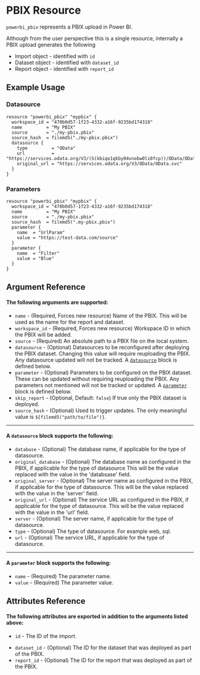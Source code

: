 # PBIX Resource
`powerbi_pbix` represents a PBIX upload in Power BI. 

Although from the user perspective this is a single resource, internally a PBIX upload generates the following
* Import object - identified with `id`
* Dataset object - identified with `dataset_id`
* Report object - identified with `report_id`

## Example Usage

### Datasource
```hcl
resource "powerbi_pbix" "mypbix" {
  workspace_id = "470b0d57-1f23-4332-a16f-9235bd174318"
  name         = "My PBIX"
  source       = "./my-pbix.pbix"
  source_hash  = filemd5("./my-pbix.pbix")
  datasource {
    type         = "OData"
    url          = "https://services.odata.org/V3/(S(kbiqo1qkby04vnobw0li0fcp))/OData/OData.svc"
    original_url = "https://services.odata.org/V3/OData/OData.svc"
  }
}
```


### Parameters
```hcl
resource "powerbi_pbix" "mypbix" {
  workspace_id = "470b0d57-1f23-4332-a16f-9235bd174318"
  name         = "My PBIX"
  source       = "./my-pbix.pbix"
  source_hash  = filemd5(".my-pbix.pbix")
  parameter {
    name  = "UrlParam"
    value = "https://test-data.com/source"
  }
  parameter {
    name  = "Filter"
    value = "Blue"
  }
}
```
## Argument Reference
#### The following arguments are supported:
<!-- docgen:NonComputedParameters -->
* `name` - (Required, Forces new resource) Name of the PBIX. This will be used as the name for the report and dataset.
* `workspace_id` - (Required, Forces new resource) Workspace ID in which the PBIX will be added.
* `source` - (Required) An absolute path to a PBIX file on the local system.
* `datasource` - (Optional) Datasources to be reconfigured after deploying the PBIX dataset. Changing this value will require reuploading the PBIX. Any datasource updated will not be tracked. A [`datasource`](#a-datasource-block-supports-the-following) block is defined below.
* `parameter` - (Optional) Parameters to be configured on the PBIX dataset. These can be updated without requiring reuploading the PBIX. Any parameters not mentioned will not be tracked or updated. A [`parameter`](#a-parameter-block-supports-the-following) block is defined below.
* `skip_report` - (Optional, Default: `false`) If true only the PBIX dataset is deployed.
* `source_hash` - (Optional) Used to trigger updates. The only meaningful value is `${filemd5("path/to/file")}`.

---

#### A `datasource` block supports the following:
* `database` - (Optional) The database name, if applicable for the type of datasource.
* `original_database` - (Optional) The database name as configured in the PBIX, if applicable for the type of datasource This will be the value replaced with the value in the 'databsase' field.
* `original_server` - (Optional) The server name as configured in the PBIX, if applicable for the type of datasource. This will be the value replaced with the value in the 'server' field.
* `original_url` - (Optional) The service URL as configured in the PBIX, if applicable for the type of datasource. This will be the value replaced with the value in the 'url' field.
* `server` - (Optional) The server name, if applicable for the type of datasource.
* `type` - (Optional) The type of datasource. For example web, sql.
* `url` - (Optional) The service URL, if applicable for the type of datasource.

---

#### A `parameter` block supports the following:
* `name` - (Required) The parameter name.
* `value` - (Required) The parameter value.
<!-- /docgen -->

## Attributes Reference
#### The following attributes are exported in addition to the arguments listed above:
* `id` - The ID of the import.
<!-- docgen:ComputedParameters -->
* `dataset_id` - (Optional) The ID for the dataset that was deployed as part of the PBIX.
* `report_id` - (Optional) The ID for the report that was deployed as part of the PBIX.
<!-- /docgen -->
